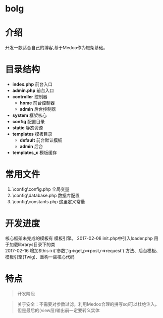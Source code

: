 # bolg

# 介绍
开发一款适合自己的博客,基于Medoo作为框架基础。 

# 目录结构
- **index.php** 前台入口   
- **admin.php** 前台入口 
- **controller**  控制器
    - **home** 前台控制器 
    - **admin** 后台控制器 
- **system** 框架核心
- **config** 配置目录 
- **static** 静态资源
- **templates** 模板目录   
    - **default** 前台默认模板  
    - **admin** 后台   
- **templates_c** 模板缓存


# 常用文件
1. \config\config.php 全局变量
2. \config\database.php 数据库配置
3. \config\constants.php 这里定义常量

# 开发进度
核心框架未完成的模板有 模板引擎。
2017-02-08   init.php中引入loader.php 用于加载librarys目录下的类   
2017-02-16   增加$this->i('参数','g=>get,p=>post,r=>request') 方法、后台模板、模板引擎(Twig)、重构一些核心代码

# 特点
>开发阶段


>关于安全：不需要对参数过滤，利用Medoo合理的拼写sql可以杜绝注入。但是最后的(view层)输出前一定要转义实体


